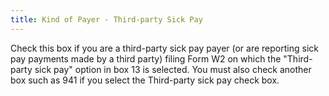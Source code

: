 ```yaml
---
title: Kind of Payer - Third-party Sick Pay
---
```



Check this box if you are a third-party sick pay payer (or are reporting  sick pay payments made by a third party) filing Form W2 on which the "Third-party  sick pay" option in box 13 is selected. You must also check another  box such as 941 if you select the Third-party sick pay check box.
